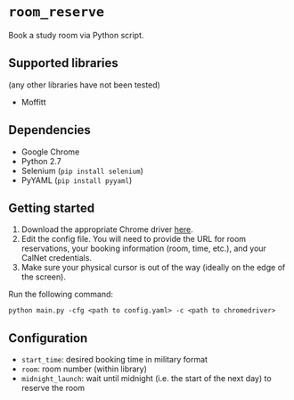 # `room_reserve`

Book a study room via Python script.

## Supported libraries
(any other libraries have not been tested)

- Moffitt

## Dependencies
- Google Chrome
- Python 2.7
- Selenium (`pip install selenium`)
- PyYAML (`pip install pyyaml`)

## Getting started
1. Download the appropriate Chrome driver [here](https://sites.google.com/a/chromium.org/chromedriver/downloads).
2. Edit the config file. You will need to provide the URL for room reservations, your booking information (room, time, etc.), and your CalNet credentials.
3. Make sure your physical cursor is out of the way (ideally on the edge of the screen).

Run the following command:
```
python main.py -cfg <path to config.yaml> -c <path to chromedriver>
```

## Configuration
- `start_time`: desired booking time in military format
- `room`: room number (within library)
- `midnight_launch`: wait until midnight (i.e. the start of the next day) to reserve the room
